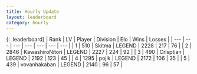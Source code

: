 ```yaml
---
title: Hourly Update
layout: leaderboard
category: hourly
---
```


{: .leaderboard}
| Rank | LV | Player | Division | Elo | Wins | Losses |
| --- | --- | --- | --- | --- | --- | --- |
| <span data-change="0">1</span> | 510 | <span title="ID: 402846">Skitma</span> | LEGEND | <span data-change="0">2228</span> | <span data-change="0">217</span> | <span data-change="0">76</span> |
| <span data-change="0">2</span> | 2846 | <span title="ID: 164871">KawashiroNitori</span> | LEGEND | <span data-change="0">2227</span> | <span data-change="0">224</span> | <span data-change="0">92</span> |
| <span data-change="0">3</span> | 490 | <span title="ID: 665674">Crisptian</span> | LEGEND | <span data-change="0">2192</span> | <span data-change="0">123</span> | <span data-change="0">45</span> |
| <span data-change="0">4</span> | 1295 | <span title="ID: 4783">pojlk</span> | LEGEND | <span data-change="0">2172</span> | <span data-change="0">106</span> | <span data-change="0">35</span> |
| <span data-change="1">5</span> | 439 | <span title="ID: 413576">vovanhakaban</span> | LEGEND | <span data-change="0">2140</span> | <span data-change="0">96</span> | <span data-change="0">57</span> |